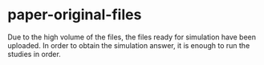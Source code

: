 # paper-original-files
Due to the high volume of the files, the files ready for simulation have been uploaded. In order to obtain the simulation answer, it is enough to run the studies in order.
